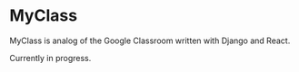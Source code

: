 # MyClass
MyClass is analog of the Google Classroom written with Django and React.

Currently in progress.
